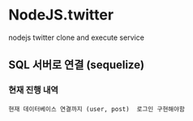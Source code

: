 # NodeJS.twitter
nodejs twitter clone and execute service 


## SQL 서버로 연결 (sequelize)


### 현재 진행 내역

    현재 데이터베이스 연결까지 (user, post)  로그인 구현해야함